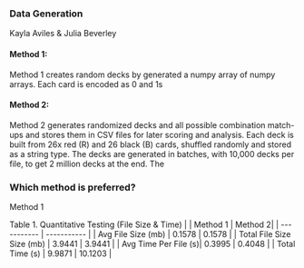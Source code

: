 ### Data Generation

Kayla Aviles & Julia Beverley

#### Method 1:
Method 1 creates random decks by generated a numpy array of numpy arrays. Each card is encoded as 0 and 1s


#### Method 2:
Method 2 generates randomized decks and all possible combination match-ups and stores them in CSV files for later scoring and analysis. Each deck is built from 26x red (R) and 26 black (B) cards, shuffled randomly and stored as a string type. The decks are generated in batches, with 10,000 decks per file, to get 2 million decks at the end. The 


### Which method is preferred?
Method 1


Table 1. Quantitative Testing (File Size & Time)
|  | Method 1 | Method 2|
| ----------- | ----------- |
| Avg File Size (mb) | 0.1578 | 0.1578 |
| Total File Size Size (mb) | 3.9441 | 3.9441 |
| Avg Time Per File (s)| 0.3995 | 0.4048 |
| Total Time (s) | 9.9871 | 10.1203 |